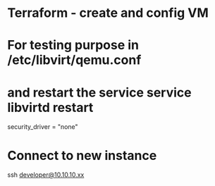# Terraform - create and config VM

# For testing purpose in /etc/libvirt/qemu.conf 
# and restart the service service libvirtd restart
security_driver = "none"

# Connect to new instance
ssh developer@10.10.10.xx